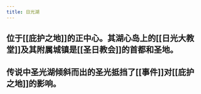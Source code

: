 ```yaml
---
title: 日光湖
---
```


## 位于[[庇护之地]]的正中心。其湖心岛上的[[日光大教堂]]及其附属城镇是[[圣日教会]]的首都和圣地。
## 传说中圣光湖倾斜而出的圣光抵挡了[[事件]]对[[庇护之地]]的影响。
